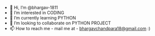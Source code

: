 - 👋 Hi, I’m @bhargav-1811
- 👀 I’m interested in CODING
- 🌱 I’m currently learning PYTHON
- 💞️ I’m looking to collaborate on PYTHON PROJECT
- 📫 How to reach me - mail me at - bhargavchandpara18@gmail.com :) 

<!---
bhargav-1811/bhargav-1811 is a ✨ special ✨ repository because its `README.md` (this file) appears on your GitHub profile.
You can click the Preview link to take a look at your changes.
--->
